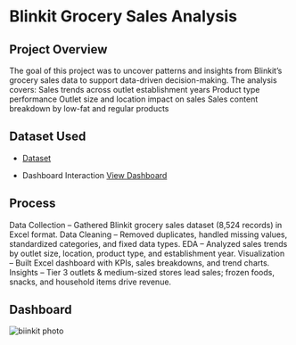 # **Blinkit Grocery Sales Analysis**

## **Project Overview**
The goal of this project was to uncover patterns and insights from Blinkit’s grocery sales data to support data-driven decision-making. The analysis covers:
Sales trends across outlet establishment years
Product type performance
Outlet size and location impact on sales
Sales content breakdown by low-fat and regular products

## Dataset Used
- <a href="https://github.com/Dareddy1507/Data-analysis-Dashboard/blob/main/blinkit%20project.xlsx">Dataset</a>

- Dashboard Interaction <a href="https://github.com/Dareddy1507/Data-analysis-Dashboard/blob/main/biinkit%20photo.jpg">View Dashboard</a>

## Process

Data Collection – Gathered Blinkit grocery sales dataset (8,524 records) in Excel format.
Data Cleaning – Removed duplicates, handled missing values, standardized categories, and fixed data types.
EDA – Analyzed sales trends by outlet size, location, product type, and establishment year.
Visualization – Built Excel dashboard with KPIs, sales breakdowns, and trend charts.
Insights – Tier 3 outlets & medium-sized stores lead sales; frozen foods, snacks, and household items drive revenue.

## Dashboard
![biinkit photo](https://github.com/user-attachments/assets/4984e9d5-8c2f-40f7-8a92-a58c53ed67ba)

